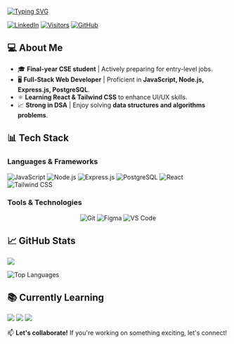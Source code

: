 <div style="padding-top: 20px">
<a href="https://git.io/typing-svg"><img src="https://readme-typing-svg.demolab.com?font=Winky+Rough&weight=600&size=24&duration=5000&color=D36280&center=true&vCenter=true&width=435&lines=Hi+%2C+I+am+Birendra+Hansda;%E0%A4%A8%E0%A4%AE%E0%A4%B8%E0%A5%8D%E0%A4%A4%E0%A5%87%2C+%E0%A4%AE%E0%A5%88%E0%A4%82+%E0%A4%AC%E0%A4%BF%E0%A4%B0%E0%A5%87%E0%A4%82%E0%A4%A6%E0%A5%8D%E0%A4%B0+%E0%A4%B9%E0%A4%BE%E0%A4%82%E0%A4%B8%E0%A4%A6%E0%A4%BE+%E0%A4%B9%E0%A5%82%E0%A4%81%E0%A5%A4" alt="Typing SVG" /></a>
</div>

[![LinkedIn](https://img.shields.io/badge/LinkedIn-Connect-blue?logo=linkedin)](https://www.linkedin.com/in/birendra-kumar-hansda)
[![Visitors](https://komarev.com/ghpvc/?username=BirendraHansda23&label=Profile%20Views&color=0e75b6)](https://github.com/BirendraHansda23)
[![GitHub](https://img.shields.io/badge/-Follow-181717?logo=github)](https://github.com/BirendraHansda23)

## 💻 About Me
- 🎓 **Final-year CSE student** | Actively preparing for entry-level jobs.
- 🖥️ **Full-Stack Web Developer** | Proficient in **JavaScript, Node.js, Express.js, PostgreSQL**.
- ⚛️ **Learning React & Tailwind CSS** to enhance UI/UX skills.
- 📈 **Strong in DSA** | Enjoy solving **data structures and algorithms problems**.

## 📊 Tech Stack
### **Languages & Frameworks**
![JavaScript](https://img.shields.io/badge/-JavaScript-F7DF1E?logo=javascript&logoColor=black)
![Node.js](https://img.shields.io/badge/-Node.js-339933?logo=node.js&logoColor=white)
![Express.js](https://img.shields.io/badge/-Express.js-000000?logo=express&logoColor=white)
![PostgreSQL](https://img.shields.io/badge/-PostgreSQL-336791?logo=postgresql&logoColor=white)
![React](https://img.shields.io/badge/-React-61DAFB?logo=react&logoColor=black)
![Tailwind CSS](https://img.shields.io/badge/-Tailwind_CSS-06B6D4?logo=tailwind-css&logoColor=white)

### **Tools & Technologies**

<p align="center">
  <img src="https://img.shields.io/badge/-Git-F05032?logo=git&logoColor=white" alt="Git"/>
  <img src="https://img.shields.io/badge/-Figma-F24E1E?logo=figma&logoColor=white" alt="Figma"/>
  <img src="https://img.shields.io/badge/-VS%20Code-007ACC?logo=visual-studio-code&logoColor=white" alt="VS Code"/>
</p>


## 📈 GitHub Stats  

<img src="https://github-readme-stats.vercel.app/api?username=BirendraHansda23&show_icons=true&theme=radical&include_all_commits=true" />
    

![Top Languages](https://github-readme-stats.vercel.app/api/top-langs/?username=BirendraHansda23&layout=compact&langs_count=6&theme=radical&hide_border=true)


## 📚 Currently Learning
<p>
  <img src="https://img.shields.io/badge/-React-61DAFB?logo=react&logoColor=black" />
  <img src="https://img.shields.io/badge/-Tailwind_CSS-06B6D4?logo=tailwind-css" />
  <img src="https://img.shields.io/badge/-System%20Design-blue" />
</p>

📫 **Let's collaborate!** If you're working on something exciting, let's connect!



<!---
BirendraHansda23/BirendraHansda23 is a ✨ special ✨ repository because its `README.md` (this file) appears on your GitHub profile.
You can click the Preview link to take a look at your changes.
--->
